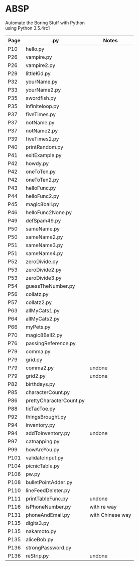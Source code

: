 # ABSP
Automate the Boring Stuff with Python  
using Python 3.5.4rc1  

|Page|.py|Notes
|-|-|-|
|P10|hello.py|
|P26|vampire.py|
|P26|vampire2.py|
|P29|littleKid.py|
|P32|yourName.py|
|P33|yourName2.py|
|P35|swordfish.py|
|P35|infiniteloop.py|
|P37|fiveTimes.py|
|P37|notName.py|
|P37|notName2.py|
|P39|fiveTimes2.py|
|P40|printRandom.py|
|P41|exitExample.py|
|P42|howdy.py|
|P42|oneToTen.py|
|P42|oneToTen2.py|
|P43|helloFunc.py|
|P44|helloFunc2.py|
|P45|magic8ball.py|
|P46|helloFunc2None.py|
|P49|defSpam49.py|
|P50|sameName.py|
|P50|sameName2.py|
|P51|sameName3.py|
|P51|sameName4.py|
|P52|zeroDivide.py|
|P53|zeroDivide2.py|
|P53|zeroDivide3.py|
|P54|guessTheNumber.py|
|P56|collatz.py|
|P57|collatz2.py|
|P63|allMyCats1.py|
|P64|allMyCats2.py|
|P66|myPets.py|
|P70|magic8Ball2.py|
|P76|passingReference.py|
|P79|comma.py|
|P79|grid.py|
|P79|comma2.py|undone
|P79|grid2.py|undone
|P82|birthdays.py|
|P85|characterCount.py|
|P86|prettyCharacterCount.py|
|P88|ticTacToe.py|
|P92|thingsBrought.py|
|P94|inventory.py|
|P94|addToInventory.py|undone
|P97|catnapping.py|
|P99|howAreYou.py|
|P101|validateInput.py|
|P104|picnicTable.py|
|P106|pw.py|
|P108|bulletPointAdder.py|
|P110|lineFeedDeleter.py|
|P111|printTableFunc.py|undone
|P116|isPhoneNumber.py|with re way
|P131|phoneAndEmail.py|with Chinese way
|P135|digits3.py|
|P135|nakamoto.py|
|P135|aliceBob.py|
|P136|strongPassword.py|
|P136|reStrip.py|undone














